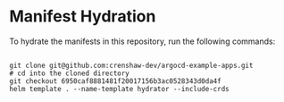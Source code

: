 
# Manifest Hydration

To hydrate the manifests in this repository, run the following commands:

```shell

git clone git@github.com:crenshaw-dev/argocd-example-apps.git
# cd into the cloned directory
git checkout 6950caf8881481f20017156b3ac0528343d0da4f
helm template . --name-template hydrator --include-crds
```